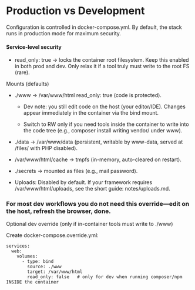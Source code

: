 # Production vs Development

Configuration is controlled in docker-compose.yml.
By default, the stack runs in production mode for maximum security.

#### Service-level security

- read_only: true → locks the container root filesystem.
Keep this enabled in both prod and dev. Only relax it if a tool truly must write to the root FS (rare).

Mounts (defaults)

- ./www → /var/www/html read_only: true (code is protected).

  - Dev note: you still edit code on the host (your editor/IDE). Changes appear immediately in the container via the bind mount.

  - Switch to RW only if you need tools inside the container to write into the code tree (e.g., composer install writing vendor/ under www).

- ./data → /var/www/data (persistent, writable by www-data, served at /files/ with PHP disabled).

- /var/www/html/cache → tmpfs (in-memory, auto-cleared on restart).

- ./secrets → mounted as files (e.g., mail password).

- Uploads: Disabled by default. If your framework requires /var/www/html/uploads, see the short guide: notes/uploads.md.

### For most dev workflows you do not need this override—edit on the host, refresh the browser, done.
Optional dev override (only if in-container tools must write to ./www)

Create docker-compose.override.yml:
```
services:
  web:
    volumes:
      - type: bind
        source: ./www
        target: /var/www/html
        read_only: false   # only for dev when running composer/npm INSIDE the container
```
